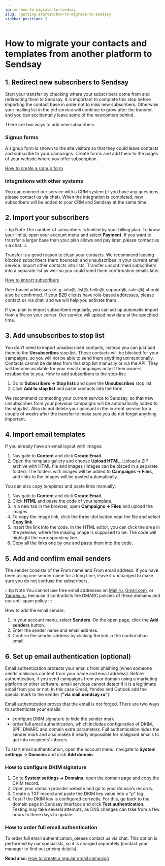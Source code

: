 ```yaml
---
id: en-how-to-migrate-to-sendsay
slug: /getting-started/how-to-migrate-to-sendsay
sidebar_position: 2
---
```


# How to migrate your contacts and templates from another platform to Sendsay
## 1. Redirect new subscribers to Sendsay

Start your transfer by checking where your subscribers come from and redirecting them to Sendsay. It is important to complete this step before importing the contact base in order not to miss new subscribers. Otherwise your mailing list in the old service will continue to grow after the transfer, and you can accidentally leave some of the newcomers behind.

There are two ways to add new subscribers:

### Signup forms
A signup form is shown to the site visitors so that they could leave contacts and subscribe to your campaigns. Create forms and add them to the pages of your website where you offer subscription.

[How to create a signup form](../forms/signup-forms.md)

### Integrations with other systems
You can connect our service with a CRM system (if you have any questions, please contact us via chat). When the integration is completed, new subscribers will be added to your CRM and Sendsay at the same time.

## 2. Import your subscribers

:::tip Note
The number of subscribers is limited by your billing plan. To know your limits, open your account menu and select **Payment**. If you want to transfer a larger base than your plan allows and pay later, please contact us via chat.
:::

Transfer is a good reason to clean your contacts. We recommend leaving blocked subscribers (hard bounces) and unsubscribes in your current email service. Import other contacts into lists. Transfer unconfirmed subscribers into a separate list as well so you could send them confirmation emails later.

[How to import subscribers](../subscribers/how-to-import-subscribers.md)

Role-based addresses (e. g. info@, list@, hello@, support@, sales@) should also be confirmed. If your B2B clients have role-based addresses, please contact us via chat, and we will help you activate them.

If you plan to import subscribers regularly, you can set up automatic import from a file on your server. Our service will upload new data at the specified time.

## 3. Add unsubscribes to stop list
You don’t need to import unsubscribed contacts, instead you can just add them to the **Unsubscribes** stop list. These contacts will be blocked for your campaigns, so you will not be able to send them anything unintentionally. Contacts cannot be deleted from this stop list manually or via the API. They will become available for your email campaigns only if their owners resubscribe to you.
How to add subscribers to the stop-list:
1.	Go to **Subscribers → Stop lists** and open the **Unsubscribes** stop list.
2.	Click **Add to stop list** and paste contacts into the form.

We recommend connecting your current service to Sendsay, so that new unsubscribes from your previous campaigns will be automatically added to the stop list. Also do not delete your account in the current service for a couple of weeks after the transfer to make sure you do not forget anything important.

## 4. Import email templates
If you already have an email layout with images:
1.	Navigate to **Content** and click **Create Email**.
2.	Open the template gallery and choose **Upload HTML**. Upload a ZIP archive with HTML file and images (images can be placed in a separate folder). The folders with images will be added to **Campaigns → Files**, and links to the images will be pasted automatically.

You can also copy templates and paste links manually:
1.	Navigate to **Content** and click **Create Email**.
2.	Click **HTML** and paste the code of your template.
3.	In a new tab in the browser, open **Campaigns → Files** and upload the images.
4.	To copy the image link, click the three-dot button near the file and select **Copy link**.
5.	Insert the link into the code. In the HTML editor, you can click the area in the preview, where the missing image is supposed to be. The code will highlight the corresponding line.
6.	Copy all the links one by one and paste them into the code.

## 5. Add and confirm email senders
The sender consists of the From name and From email address. If you have been using one sender name for a long time, leave it unchanged to make sure you do not confuse the subscribers.

:::tip Note
You cannot use free email addresses on [Mail.ru](https://mail.ru), [Gmail.com](https://gmail.com), or [Yandex.ru](https://yandex.ru), because it contradicts the DMARC policies of these domains and our anti-spam policy
:::

How to add the email sender:
1.	In your account menu, select **Senders**. On the open page, click the **Add senders** button.
2.	Enter the sender name and email address.
3.	Confirm the sender address by clicking the link in the confirmation email.

## 6. Set up email authentication (optional)
Email authentication protects your emails from phishing (when someone sends malicious content from your name and email address). Before authentication, if you send campaigns from your domain using a marketing platform or other software, email services cannot detect if it is a legitimate email from you or not. In this case Gmail, Yandex and Outlook add the special mark to the sender (**"via mail.sendsay.ru"**).

Email authentication proves that the email is not forged. There are two ways to authenticate your emails:
- configure DKIM signature to hide the sender mark
- order full email authentication, which includes configuration of DKIM, SPF, DMARC and domain extra parameters. Full authentication hides the sender mark and also makes it nearly impossible for malignant emails to get into recipients’ inboxes

To start email authentication, open the account menu, navigate to **System settings → Domains** and click **Add domain**.

### How to configure DKIM signature
1. Go to **System settings → Domains**, open the domain page and copy the DKIM record.
2. Open your domain provider website and go to your domain’s records.
3. Create a TXT record and paste the DKIM key value into a "p" tag.
4. Test if the DKIM key is configured correctly. For this, go back to the domain page in Sendsay interface and click **Test authentication**. Testing may take several attempts, as DNS changes can take from a few hours to three days to update.

### How to order full email authentication
To order full email authentication, please contact us via chat. This option is performed by our specialists, so it is charged separately (contact your manager to find out pricing details).

**Read also:** [How to create a regular email campaign](../email-campaigns/how-to-send-email-campaign.md)
